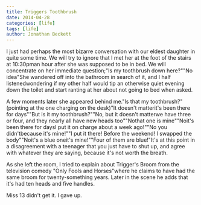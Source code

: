 ```yaml
---
title: Triggers Toothbrush
date: 2014-04-28
categories: [life]
tags: [life]
author: Jonathan Beckett
---
```


I just had perhaps the most bizarre conversation with our eldest daughter in quite some time. We will try to ignore that I met her at the foot of the stairs at 10:30pman hour after she was supposed to be in bed. We will concentrate on her immediate question;"Is my toothbrush down here?""No idea"She wandered off into the bathroom in search of it, and I half listenedwondering if my other half would tip an otherwise quiet evening down the toilet and start ranting at her about not going to bed when asked.

A few moments later she appeared behind me."Is that my toothbrush?" (pointing at the one charging on the desk)"It doesn't matterit's been there for days""But is it my toothbrush?""No, but it doesn't matterwe have three or four, and they nearly all have new heads too""Nothat one is mine""Noit's been there for daysI put it on charge about a week ago!""No you didn'tbecause it's mine!""I put it there! Before the weekend! I swapped the body""Noit's a blue oneit's mine!""Four of them are blue!"It's at this point in a disagreement with a teenager that you just have to shut up, and agree with whatever they are saying, because it's not worth the breath.

As she left the room, I tried to explain about Trigger's Broom from the television comedy "Only Fools and Horses"where he claims to have had the same broom for twenty-something years. Later in the scene he adds that it's had ten heads and five handles.

Miss 13 didn't get it. I gave up.